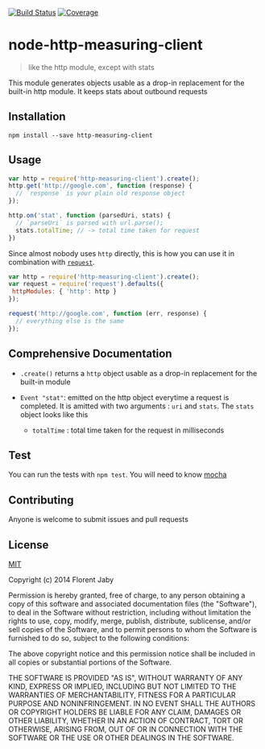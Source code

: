 [![Build Status][travis-image]][travis-url] [![Coverage][coveralls-image]][coveralls-url]

node-http-measuring-client
==================

> like the http module, except with stats

This module generates objects usable as a drop-in replacement for
the built-in http module. It keeps stats about outbound requests

Installation
------------

    npm install --save http-measuring-client

Usage
-----

```javascript
var http = require('http-measuring-client').create();
http.get('http://google.com', function (response) {
  // `response` is your plain old response object
});

http.on('stat', function (parsedUri, stats) {
  // `parseUri` is parsed with url.parse();
  stats.totalTime; // -> total time taken for request
})
```

Since almost nobody uses `http` directly, this is how you can use it
in combination with  [`request`](https://www.npmjs.org/package/request).

```javascript
var http = require('http-measuring-client').create();
var request = require('request').defaults({
 httpModules: { 'http': http }
});

request('http://google.com', function (err, response) {
  // everything else is the same
});
```

Comprehensive Documentation
---------------------------

* `.create()`  returns a `http` object usable as a drop-in replacement for the built-in module
* `Event "stat"`: emitted on the http object everytime a request is completed. It is amitted with two arguments : `uri` and `stats`. The `stats` object looks like this

  * `totalTime` : total time taken for the request in milliseconds



Test
----

You can run the tests with `npm test`. You will need to know [mocha][mocha-url]

Contributing
------------

Anyone is welcome to submit issues and pull requests


License
-------

[MIT](http://opensource.org/licenses/MIT)

Copyright (c) 2014 Florent Jaby

Permission is hereby granted, free of charge, to any person obtaining a copy of this software and associated documentation files (the "Software"), to deal in the Software without restriction, including without limitation the rights to use, copy, modify, merge, publish, distribute, sublicense, and/or sell copies of the Software, and to permit persons to whom the Software is furnished to do so, subject to the following conditions:

The above copyright notice and this permission notice shall be included in all copies or substantial portions of the Software.

THE SOFTWARE IS PROVIDED "AS IS", WITHOUT WARRANTY OF ANY KIND, EXPRESS OR IMPLIED, INCLUDING BUT NOT LIMITED TO THE WARRANTIES OF MERCHANTABILITY, FITNESS FOR A PARTICULAR PURPOSE AND NONINFRINGEMENT. IN NO EVENT SHALL THE AUTHORS OR COPYRIGHT HOLDERS BE LIABLE FOR ANY CLAIM, DAMAGES OR OTHER LIABILITY, WHETHER IN AN ACTION OF CONTRACT, TORT OR OTHERWISE, ARISING FROM, OUT OF OR IN CONNECTION WITH THE SOFTWARE OR THE USE OR OTHER DEALINGS IN THE SOFTWARE.


[travis-image]: http://img.shields.io/travis/Floby/node-http-measuring-client/master.svg?style=flat
[travis-url]: https://travis-ci.org/Floby/node-http-measuring-client
[coveralls-image]: http://img.shields.io/coveralls/Floby/node-http-measuring-client/master.svg?style=flat
[coveralls-url]: https://coveralls.io/r/Floby/node-http-measuring-client
[mocha-url]: https://github.com/visionmedia/mocha


